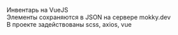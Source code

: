 Инвентарь на VueJS  
Элементы сохраняются в JSON на сервере mokky.dev  
В проекте задействованы scss, axios, vue
